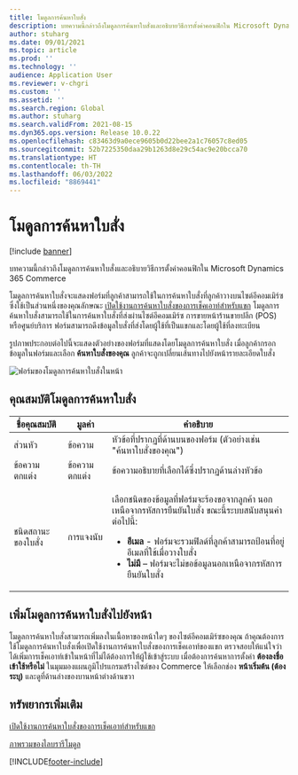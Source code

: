 ```yaml
---
title: โมดูลการค้นหาใบสั่ง
description: บทความนี้กล่าวถึงโมดูลการค้นหาใบสั่งและอธิบายวิธีการตั้งค่าคอนฟิกใน Microsoft Dynamics 365 Commerce
author: stuharg
ms.date: 09/01/2021
ms.topic: article
ms.prod: ''
ms.technology: ''
audience: Application User
ms.reviewer: v-chgri
ms.custom: ''
ms.assetid: ''
ms.search.region: Global
ms.author: stuharg
ms.search.validFrom: 2021-08-15
ms.dyn365.ops.version: Release 10.0.22
ms.openlocfilehash: c83463d9a0ece9605b0d22bee2a1c76057c8ed05
ms.sourcegitcommit: 52b7225350daa29b1263d8e29c54ac9e20bcca70
ms.translationtype: HT
ms.contentlocale: th-TH
ms.lasthandoff: 06/03/2022
ms.locfileid: "8869441"
---
```

# <a name="order-lookup-module"></a>โมดูลการค้นหาใบสั่ง

[!include [banner](includes/banner.md)]

บทความนี้กล่าวถึงโมดูลการค้นหาใบสั่งและอธิบายวิธีการตั้งค่าคอนฟิกใน Microsoft Dynamics 365 Commerce

โมดูลการค้นหาใบสั่งจะแสดงฟอร์มที่ลูกค้าสามารถใช้ในการค้นหาใบสั่งที่ลูกค้าวางบนไซต์อีคอมเมิร์ซ ซึ่งใช้เป็นส่วนหนึ่งของคุณลักษณะ [เปิดใช้งานการค้นหาใบสั่งของการเช็คเอาท์สำหรับแขก](order-lookup-guest.md) โมดูลการค้นหาใบสั่งสามารถใช้ในการค้นหาใบสั่งที่ส่งผ่านไซต์อีคอมเมิร์ซ การขายหน้าร้านขายปลีก (POS) หรือศูนย์บริการ ฟอร์มสามารถดึงข้อมูลใบสั่งที่ส่งโดยผู้ใช้ที่เป็นแขกและโดยผู้ใช้ที่ลงทะเบียน

รูปภาพประกอบต่อไปนี้จะแสดงตัวอย่างของฟอร์มที่แสดงโดยโมดูลการค้นหาใบสั่ง เมื่อลูกค้ากรอกข้อมูลในฟอร์มและเลือก **ค้นหาใบสั่งของคุณ** ลูกค้าจะถูกเปลี่ยนเส้นทางไปยังหน้ารายละเอียดใบสั่ง

![ฟอร์มของโมดูลการค้นหาใบสั่งในหน้า](./media/OrderLookup_module.PNG)

## <a name="order-lookup-module-properties"></a>คุณสมบัติโมดูลการค้นหาใบสั่ง

| ชื่อคุณสมบัติ     | มูลค่า     | คำอธิบาย |
|-------------------|-----------|-------------|
| ส่วนหัว           | ข้อความ      | หัวข้อที่ปรากฏที่ด้านบนของฟอร์ม (ตัวอย่างเช่น "ค้นหาใบสั่งของคุณ") |
| ข้อความตกแต่ง         | ข้อความตกแต่ง | ข้อความอธิบายที่เลือกได้ซึ่งปรากฏด้านล่างหัวข้อ |
| ชนิดสถานะของใบสั่ง | การแจงนับ      | <p>เลือกชนิดของข้อมูลที่ฟอร์มจะร้องขอจากลูกค้า นอกเหนือจากรหัสการยืนยันใบสั่ง ขณะนี้ระบบสนับสนุนค่าต่อไปนี้:</p><ul><li><b>อีเมล</b> - ฟอร์มจะรวมฟิลด์ที่ลูกค้าสามารถป้อนที่อยู่อีเมลที่ใช้เมื่อวางใบสั่ง</li><li><b>ไม่มี</b> – ฟอร์มจะไม่ขอข้อมูลนอกเหนือจากรหัสการยืนยันใบสั่ง</li></ul> |

## <a name="add-an-order-lookup-module-to-a-page"></a>เพิ่มโมดูลการค้นหาใบสั่งไปยังหน้า

โมดูลการค้นหาใบสั่งสามารถเพิ่มลงในเนื้อหาของหน้าใดๆ ของไซต์อีคอมเมิร์ซของคุณ ถ้าคุณต้องการใช้โมดูลการค้นหาใบสั่งเพื่อเปิดใช้งานการค้นหาใบสั่งของการเช็คเอาท์ของแขก ตรวจสอบให้แน่ใจว่าได้เพิ่มการเช็คเอาท์เข้าในหน้าที่ไม่ได้ต้องการให้ผู้ใช้เข้าสู่ระบบ เมื่อต้องการค้นหาการตั้งค่า **ต้องลงชื่อเข้าใช้หรือไม่** ในมุมมองแผนภูมิโปรแกรมสร้างไซต์ของ Commerce ให้เลือกช่อง **หน้าเริ่มต้น (ต้องระบุ)** และดูที่ด้านล่างของบานหน้าต่างด้านขวา

## <a name="additional-resources"></a>ทรัพยากรเพิ่มเติม

[เปิดใช้งานการค้นหาใบสั่งของการเช็คเอาท์สำหรับแขก](order-lookup-guest.md)

[ภาพรวมของไลบรารีโมดูล](starter-kit-overview.md)

[!INCLUDE[footer-include](../includes/footer-banner.md)]
